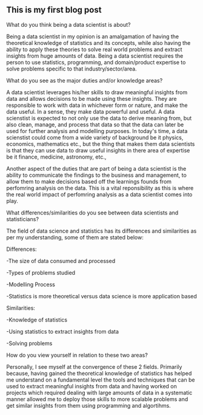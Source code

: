 ## This is my first blog post

What do you think being a data scientist is about?

Being a data scientist in my opinion is an amalgamation of having the theoretical knowledge of statistics and its concepts, while also having the ability to apply these theories to solve real world problems and extract insights from huge amounts of data. Being a data scientist requires the person to use statistics, programming, and domain/product expertise to solve problems specific to that industry/sector/area. 

What do you see as the major duties and/or knowledge areas?

A data scientist leverages his/her skills to draw meaningful insights from data and allows decisions to be made using these insights. They are responsible to work with data in whichever form or nature, and make the data useful. In a sense, they make data powerful and useful. A data scienstist is expected to not only use the data to derive meaning from, but also clean, manage, and process that data so that the data can later be used for further analysis and modelling purposes. In today's time, a data scienstist could come from a wide variety of background be it physics, economics, mathematics etc., but the thing that makes them data scientists is that they can use data to draw useful insights in there area of expertise be it finance, medicine, astronomy, etc.,

Another aspect of the duties that are part of being a data scientist is the ability to communicate the findings to the business and management, to allow them to make decisions based off the learnings founds from perfomring analysis on the data. This is a vital reponsibility as this is where the real world impact of perfomring analysis as a data scientist comes into play.

What differences/similarities do you see between data scientists and statisticians?

The field of data science and statistics has its differences and similarities as per my understanding, some of them are stated below:

Differences:

-The size of data consumed and processed

-Types of problems studied

-Modelling Process

-Statistics is more theoretical versus data science is more application based

Similarities:

-Knowledge of statistics

-Using statistics to extract insights from data

-Solving problems

How do you view yourself in relation to these two areas? 

Personally, I see myself at the convergence of these 2 fields. Primarily because, having gained the theoretical knowledge of statistics has helped me understand on a fundamental level the tools and techniques that can be used to extract meaningful insights from data and having worked on projects which required dealing with large amounts of data in a systematic manner allowed me to deploy those skills to more scalable problems and get similar insights from them using programming and algortihms.
